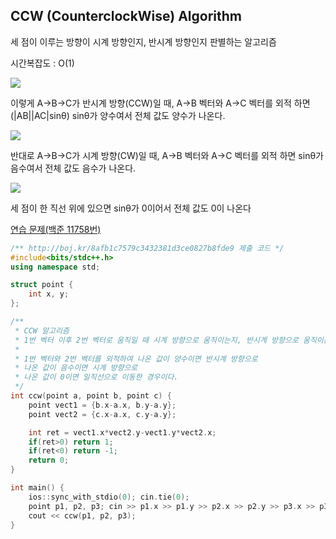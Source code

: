 ## CCW (CounterclockWise) Algorithm
세 점이 이루는 방향이 시계 방향인지, 반시계 방향인지 판별하는 알고리즘

시간복잡도 : O(1)

![](https://github.com/user-attachments/assets/0a99a5c9-0305-4084-8837-7553e1c7c8a7)

이렇게 A->B->C가 반시계 방향(CCW)일 때, A->B 벡터와 A->C 벡터를 외적 하면 (|AB||AC|sinθ) sinθ가 양수여서 전체 값도 양수가 나온다.

![](https://github.com/user-attachments/assets/216c190b-18c3-4970-9d41-efd914f48026)

반대로 A->B->C가 시계 방향(CW)일 때, A->B 벡터와 A->C 벡터를 외적 하면 sinθ가 음수여서 전체 값도 음수가 나온다.

![](https://github.com/user-attachments/assets/0511f0f1-f73d-4eed-a4ac-1952869dc239)

세 점이 한 직선 위에 있으면 sinθ가 0이어서 전체 값도 0이 나온다

[연습 문제(백준 11758번)](https://www.acmicpc.net/problem/11758)

``` c++
/** http://boj.kr/8afb1c7579c3432381d3ce0827b8fde9 제출 코드 */
#include<bits/stdc++.h>
using namespace std;

struct point {
    int x, y;
};

/** 
 * CCW 알고리즘
 * 1번 벡터 이후 2번 벡터로 움직일 때 시계 방향으로 움직이는지, 반시계 방향으로 움직이는지 구하는 알고리즘
 * 
 * 1번 벡터와 2번 벡터를 외적하여 나온 값이 양수이면 반시계 방향으로
 * 나온 값이 음수이면 시계 방향으로
 * 나온 값이 0이면 일직선으로 이동한 경우이다.
 */
int ccw(point a, point b, point c) {
    point vect1 = {b.x-a.x, b.y-a.y};
    point vect2 = {c.x-a.x, c.y-a.y};

    int ret = vect1.x*vect2.y-vect1.y*vect2.x;
    if(ret>0) return 1;
    if(ret<0) return -1;
    return 0;
}

int main() {
    ios::sync_with_stdio(0); cin.tie(0);
    point p1, p2, p3; cin >> p1.x >> p1.y >> p2.x >> p2.y >> p3.x >> p3.y;
    cout << ccw(p1, p2, p3);
}
```

